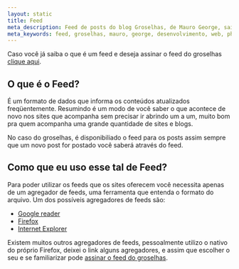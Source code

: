 ```yaml
---
layout: static
title: Feed
meta_description: Feed de posts do blog Groselhas, de Mauro George, saiba como assinar, e assine.
meta_keywords: feed, groselhas, mauro, george, desenvolvimento, web, php, cakephp, ruby, rails, git
---
```


Caso você já saiba o que é um feed e deseja assinar o feed do groselhas [clique aqui](/atom.xml "clique aqui para assinar o feed de groselhas").

## O que é o Feed?

É um formato de dados que informa os conteúdos atualizados freqüentemente. Resumindo é um modo de você saber o que  acontece de novo nos sites que acompanha sem precisar ir abrindo um a um, muito  bom pra quem acompanha uma grande quantidade de sites e blogs.

No caso do groselhas, é disponibiliado o feed para os posts assim sempre que um novo post for postado você saberá através do feed.

## Como que eu uso esse tal de Feed?

Para poder utilizar os feeds que os sites oferecem você  necessita apenas de um agregador de feeds, uma ferramenta que entenda o formato  do arquivo. Um dos possíveis agregadores de feeds são:

* [Google  reader](http://www.google.com.br/reader/ "Google Reader leitor de feed")
* [Firefox](http://br.mozdev.org/firefox/rss "Firefox leitor de feed")
* [Internet  Explorer](http://www.microsoft.com/brasil/windows/products/winfamily/ie/iefaq.mspx "Internet Explorer leitor de feed")

Existem muitos outros agregadores de  feeds, pessoalmente utilizo o nativo do próprio Firefox, deixei o link alguns agregadores, e assim que escolher o seu e se familiarizar pode [assinar o feed do groselhas](/atom.xml "assine aqui o feed do groselhas").